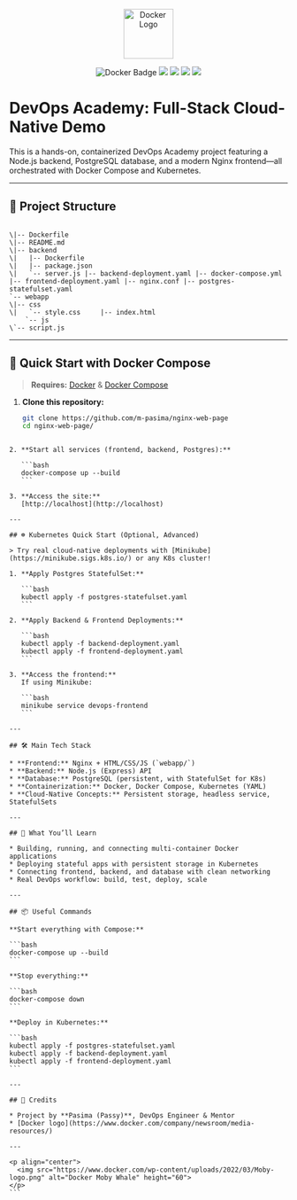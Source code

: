 
<p align="center">
  <img src="https://www.docker.com/wp-content/uploads/2022/03/vertical-logo-monochromatic.png" alt="Docker Logo" height="90">
</p>

<p align="center">
  <img src="https://img.shields.io/badge/Docker-Containerized-blue?logo=docker&logoColor=white" alt="Docker Badge"/>
  <img src="https://img.shields.io/badge/Kubernetes-Ready-blueviolet?logo=kubernetes"/>
  <img src="https://img.shields.io/badge/PostgreSQL-Persistent-brightgreen?logo=postgresql"/>
  <img src="https://img.shields.io/badge/Node.js-Backend-lightgrey?logo=node.js"/>
  <img src="https://img.shields.io/badge/Nginx-Frontend-009900?logo=nginx"/>
</p>

# DevOps Academy: Full-Stack Cloud-Native Demo

This is a hands-on, containerized DevOps Academy project featuring a Node.js backend, PostgreSQL database, and a modern Nginx frontend—all orchestrated with Docker Compose and Kubernetes.

---

## 📂 Project Structure

```

\|-- Dockerfile
\|-- README.md
\|-- backend
\|   |-- Dockerfile
\|   |-- package.json
\|   `-- server.js |-- backend-deployment.yaml |-- docker-compose.yml |-- frontend-deployment.yaml |-- nginx.conf |-- postgres-statefulset.yaml
`-- webapp
\|-- css
\|   `-- style.css     |-- index.html
    `-- js
\`-- script.js

````

---

## 🚀 Quick Start with Docker Compose

> **Requires:** [Docker](https://www.docker.com/get-started) & [Docker Compose](https://docs.docker.com/compose/install/)

1. **Clone this repository:**
   ```bash
   git clone https://github.com/m-pasima/nginx-web-page
   cd nginx-web-page/
````

2. **Start all services (frontend, backend, Postgres):**

   ```bash
   docker-compose up --build
   ```

3. **Access the site:**
   [http://localhost](http://localhost)

---

## ☸️ Kubernetes Quick Start (Optional, Advanced)

> Try real cloud-native deployments with [Minikube](https://minikube.sigs.k8s.io/) or any K8s cluster!

1. **Apply Postgres StatefulSet:**

   ```bash
   kubectl apply -f postgres-statefulset.yaml
   ```

2. **Apply Backend & Frontend Deployments:**

   ```bash
   kubectl apply -f backend-deployment.yaml
   kubectl apply -f frontend-deployment.yaml
   ```

3. **Access the frontend:**
   If using Minikube:

   ```bash
   minikube service devops-frontend
   ```

---

## 🛠️ Main Tech Stack

* **Frontend:** Nginx + HTML/CSS/JS (`webapp/`)
* **Backend:** Node.js (Express) API
* **Database:** PostgreSQL (persistent, with StatefulSet for K8s)
* **Containerization:** Docker, Docker Compose, Kubernetes (YAML)
* **Cloud-Native Concepts:** Persistent storage, headless service, StatefulSets

---

## 📖 What You’ll Learn

* Building, running, and connecting multi-container Docker applications
* Deploying stateful apps with persistent storage in Kubernetes
* Connecting frontend, backend, and database with clean networking
* Real DevOps workflow: build, test, deploy, scale

---

## 📦 Useful Commands

**Start everything with Compose:**

```bash
docker-compose up --build
```

**Stop everything:**

```bash
docker-compose down
```

**Deploy in Kubernetes:**

```bash
kubectl apply -f postgres-statefulset.yaml
kubectl apply -f backend-deployment.yaml
kubectl apply -f frontend-deployment.yaml
```

---

## 🙌 Credits

* Project by **Pasima (Passy)**, DevOps Engineer & Mentor
* [Docker logo](https://www.docker.com/company/newsroom/media-resources/)

---

<p align="center">
  <img src="https://www.docker.com/wp-content/uploads/2022/03/Moby-logo.png" alt="Docker Moby Whale" height="60">
</p>
```

